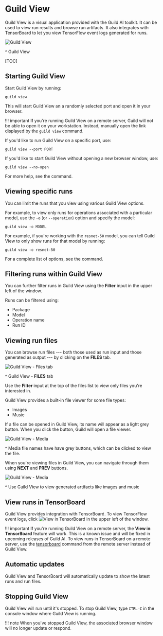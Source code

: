 # Guild View

Guild View is a visual application provided with the Guild AI
toolkit. It can be used to view run results and browse run
artifacts. It also integrates with TensorBoard to let you view
TensorFlow event logs generated for runs.

![Guild View](/assets/img/guild-view-1.png)

^ Guild View

[TOC]

## Starting Guild View

Start Guild View by running:

``` command
guild view
```

This will start Guild View an a randomly selected port and open it in
your browser.

!!! important
    If you're running Guild View on a remote server, Guild will not be
    able to open it on your workstation. Instead, manually open the link
    displayed by the ``guild view`` command.

If you'd like to run Guild View on a specific port, use:

``` command
guild view --port PORT
```

If you'd like to start Guild View without opening a new browser
window, use:

``` command
guild view --no-open
```

For more help, see the [](cmd:view) command.

## Viewing specific runs

You can limit the runs that you view using various Guild View options.

For example, to view only runs for operations associated with a
particular model, use the `-o` (or `--operation`) option and specify
the model:

``` command
guild view -o MODEL
```

For example, if you're working with the `resnet-50` model, you can
tell Guild View to only show runs for that model by running:

``` command
guild view -o resnet-50
```

For a complete list of options, see the [](cmd:view) command.

## Filtering runs within Guild View

You can further filter runs in Guild View using the **Filter** input
in the upper left of the window.

Runs can be filtered using:

- Package
- Model
- Operation name
- Run ID

## Viewing run files

You can browse run files --- both those used as run input and those
generated as output --- by clicking on the **FILES** tab.

![Guild View - Files tab](/assets/img/guild-view-2.png)

^ Guild View - **FILES** tab

Use the **Filter** input at the top of the files list to view only
files you're interested in.

Guild View provides a built-in file viewer for some file types:

- Images
- Music

If a file can be opened in Guild View, its name will appear as a light
grey button. When you click the button, Guild will open a file viewer.

![Guild View - Media](/assets/img/guild-view-3.png)

^ Media file names have have grey buttons, which can be clicked to
  view the file.

When you're viewing files in Guild View, you can navigate through them
using **NEXT** and **PREV** buttons.

![Guild View - Media](/assets/img/guild-view-4.png)

^ Use Guild View to view generated artifacts like images and music

## View runs in TensorBoard

Guild View provides integration with TensorBoard. To view TensorFlow
event logs, click ![View in
TensorBoard](/assets/img/view-in-tensorboard.png) in the upper left of
the window.

!!! important
    If you're running Guild View on a remote server, the **View in
    TensorBoard** feature will work. This is a known issue and will be
    fixed in upcoming releases of Guild AI. To view runs in
    TensorBoard on a remote server, use the
    [tensorboard](cmd:tensorboard) command from the remote server
    instead of Guild View.

## Automatic updates

Guild View and TensorBoard will automatically update to show the
latest runs and run files.

## Stopping Guild View

Guild View will run until it's stopped. To stop Guild View, type
`CTRL-C` in the console window where Guild View is running.

!!! note
    When you've stopped Guild View, the associated browser window will
    no longer update or respond.
